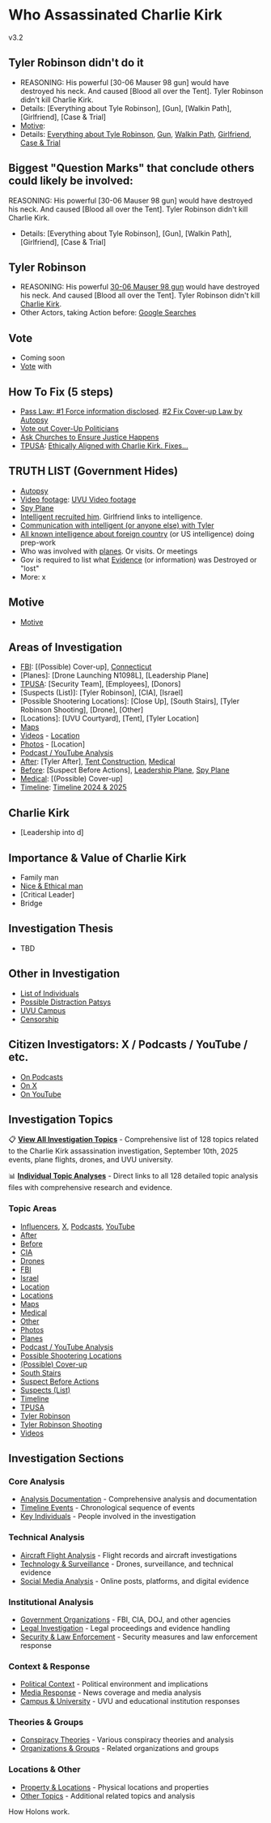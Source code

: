 # Who Assassinated Charlie Kirk
v3.2

## Tyler Robinson didn't do it
- REASONING: His powerful [30-06 Mauser 98 gun] would have destroyed his neck. And caused [Blood all over the Tent]. Tyler Robinson didn't kill Charlie Kirk.
- Details: [Everything about Tyle Robinson], [Gun], [Walkin Path], [Girlfriend], [Case & Trial]
- [Motive](Motive/overview.md): 
- Details: [Everything about Tyle Robinson](/Tyler/overview.md), [Gun](/Gun_Bullet/overview.md), [Walkin Path](/Tyler/Travel.md), [Girlfriend](/Tyler/Girlfriend/overview.md), [Case & Trial](/Tyler/Trial/overview.md)


## Biggest "Question Marks" that conclude others could likely be involved:
REASONING: His powerful [30-06 Mauser 98 gun] would have destroyed his neck. And caused [Blood all over the Tent]. Tyler Robinson didn't kill Charlie Kirk.
- Details: [Everything about Tyle Robinson], [Gun], [Walkin Path], [Girlfriend], [Case & Trial]


## Tyler Robinson
- REASONING: His powerful [30-06 Mauser 98 gun](/Gun_Bullet/overview.md) would have destroyed his neck. And caused [Blood all over the Tent]. Tyler Robinson didn't kill [Charlie Kirk](/Charlie/overview.md).
- Other Actors, taking Action before: [Google Searches](/GoogleSearches/overview.md)


## Vote
- Coming soon
- [Vote](/Vote/overview.md) with


## How To Fix (5 steps)
- [Pass Law: #1 Force information disclosed](/Fix/Law1.md).  [#2 Fix Cover-up Law by Autopsy](/Fix/Law2.md)
- [Vote out Cover-Up Politicians](/Fix/Politicians.md)
- [Ask Churches to Ensure Justice Happens](/Fix/Churches.md)
- [TPUSA](TPUSA/TPUSA.md): [Ethically Aligned with Charlie Kirk. Fixes...](Fix/TSUSA.md)


## TRUTH LIST (Government Hides)
- [Autopsy](Charlie/Autopsy.md)
- [Video footage](cameras/security/overview.md): [UVU Video footage](cameras/security/UVU_Security_Cameras.md)
- [Spy Plane](Planes/N1098L/overview.md)
- [Intelligent recruited him](Tyler/Recruited.md). Girlfriend links to intelligence.
- [Communication with intelligent (or anyone else) with Tyler](/intelligence/overview.md)
- [All known intelligence about foreign country](/intelligence/overview.md) (or US intelligence) doing prep-work
- Who was involved with [planes](/Planes/N1098L/overview.md). Or visits. Or meetings
- Gov is required to list what [Evidence](/gov/overview.md) (or information) was Destroyed or "lost"
- More: x


## Motive
- [Motive](Motive/overview.md)



## Areas of Investigation
- [FBI](FBI/overview.md): [(Possible) Cover-up], [Connecticut](FBI/Connecticut.md)
- [Planes]: [Drone Launching N1098L], [Leadership Plane]
- [TPUSA](Topics3/TPUSA/overview.md): [Security Team], [Employees], [Donors]
- [Suspects (List)]: [Tyler Robinson], [CIA], [Israel]
- [Possible Shootering Locations]: [Close Up], [South Stairs], [Tyler Robinson Shooting], [Drone], [Other]
- [Locations]: [UVU Courtyard], [Tent], [Tyler Location]
- [Maps](maps/overview.md)
- [Videos](Videos/overview.md) - [Location](Locations/overview.md)
- [Photos](Photos/overview.md) - [Location]
- [Podcast / YouTube Analysis](Influencers/overview.md)
- [After](After/overview.md): [Tyler After], [Tent Construction](Tent/overview.md), [Medical](Medical/overview.md)
- [Before](Before/overview.md): [Suspect Before Actions], [Leadership Plane](Plane/Leadership/overview.md), [Spy Plane](Plane/N1098L/overview.md)
- [Medical](Medical/overview.md): [(Possible) Cover-up]
- [Timeline](Timeline/overview.md): [Timeline 2024 & 2025](Timeline/overview.md)


## Charlie Kirk
- [Leadership into d]


## Importance & Value of Charlie Kirk
- Family man
- [Nice & Ethical man](Charlie/overview.md)
- [Critical Leader]
- Bridge


## Investigation Thesis
- TBD


## Other in Investigation
- [List of Individuals](/People/overview.md)
- [Possible Distraction Patsys](/Patsys/overview.md)
- [UVU Campus](/UVU/maps.md)
- [Censorship](/Censorship/overview.md)


## Citizen Investigators: X / Podcasts / YouTube / etc.
- [On Podcasts](/Influencers/podcasts.md)
- [On X](/Influencers/x.md)
- [On YouTube](/Influencers/youtube.md)


## Investigation Topics

📋 **[View All Investigation Topics](/Topics)** - Comprehensive list of 128 topics related to the Charlie Kirk assassination investigation, September 10th, 2025 events, plane flights, drones, and UVU university.

📊 **[Individual Topic Analyses](/Topic-Analyses)** - Direct links to all 128 detailed topic analysis files with comprehensive research and evidence.



### Topic Areas

- [Influencers](Influencers/overview.md), [X](Influencers/x.md), [Podcasts](Influencers/podcasts.md), [YouTube](Influencers/youtube.md)
- [After](After/overview.md)
- [Before](Before/overview.md)
- [CIA](CIA/overview.md)
- [Drones](Drones/overview.md)
- [FBI](./Topics3/FBI/overview)
- [Israel](<./Topics3/Israel/overview>)
- [Location](<./Topics3/Location/overview>)
- [Locations](<./Topics3/Locations/overview>)
- [Maps](<./Topics3/Maps/overview>)
- [Medical](<./Topics3/Medical/overview>)
- [Other](<./Topics3/Other/overview>)
- [Photos](<./Topics3/Photos/overview>)
- [Planes](<./Topics3/Planes/overview>)
- [Podcast / YouTube Analysis](<./Topics3/Podcast_YouTube_Analysis/overview>)
- [Possible Shootering Locations](<./Topics3/Possible Shootering Locations/overview>)
- [(Possible) Cover-up](<./Topics3/Possible_) _Cover-up/overview>)
- [South Stairs](<./Topics3/South Stairs/overview>)
- [Suspect Before Actions](<./Topics3/Suspect Before Actions/overview>)
- [Suspects (List)](<./Topics3/Suspects (List)/overview>)
- [Timeline](<./Topics3/Timeline/overview>)
- [TPUSA](TPUSA/overview.md)
- [Tyler Robinson](Tyler/overview.md)
- [Tyler Robinson Shooting](Tyler/shooting/overview.md)
- [Videos](Videos/overview.md)


## Investigation Sections

### Core Analysis
- [Analysis Documentation](/analysis_documentation/overview) - Comprehensive analysis and documentation
- [Timeline Events](/timeline_events/overview) - Chronological sequence of events
- [Key Individuals](/key_individuals/overview) - People involved in the investigation

### Technical Analysis
- [Aircraft Flight Analysis](/aircraft_flight_analysis/overview) - Flight records and aircraft investigations
- [Technology & Surveillance](/technology_surveillance/overview) - Drones, surveillance, and technical evidence
- [Social Media Analysis](/social_media_analysis/overview) - Online posts, platforms, and digital evidence

### Institutional Analysis
- [Government Organizations](/government_organizations/overview) - FBI, CIA, DOJ, and other agencies
- [Legal Investigation](/legal_investigation/overview) - Legal proceedings and evidence handling
- [Security & Law Enforcement](/security_law_enforcement/overview) - Security measures and law enforcement response

### Context & Response
- [Political Context](/political_context/overview) - Political environment and implications
- [Media Response](/media_response/overview) - News coverage and media analysis
- [Campus & University](/campus_university/overview) - UVU and educational institution responses

### Theories & Groups
- [Conspiracy Theories](/conspiracy_theories/overview) - Various conspiracy theories and analysis
- [Organizations & Groups](/organizations_groups/overview) - Related organizations and groups

### Locations & Other
- [Property & Locations](/property_locations/overview) - Physical locations and properties
- [Other Topics](/other_topics/overview) - Additional related topics and analysis

How Holons work.<!-- GitHub Pages refresh trigger: Fri Oct 17 14:36:17 PDT 2025 -->

